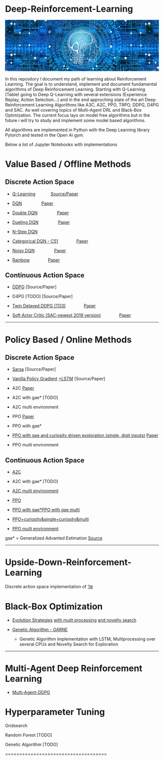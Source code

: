 # Deep-Reinforcement-Learning


![Logo](/imgs/web-3706562_640.jpg)

In this repository I document my path of learning about Reinforcement Learning.
The goal is to understand, implement and document fundamental algorithms of Deep Reinforcement Learning.
Starting with Q-Learning (Table) going to Deep Q-Learning with several extensions (Experience Replay, Action Selection...) and in the end approching state of the art Deep Reinforcement Learning Algorithms like A3C, A2C, PPO, TRPO, DDPG, D4PG and SAC. As well covering topics of Multi-Agent DRL and Black-Box Optimization. The current focus lays on model free algorithms but in the future i will try to study and implement some model based algorithms.

All algorithms are implemented in Python with the Deep Learning library Pytorch and tested in the Open Ai gym.

Below a list of Jupyter Notebooks with implementations

# Value Based / Offline Methods
## Discrete Action Space

- [Q-Learning](Q_Learning) &emsp;&emsp;&emsp; [Source/Paper](/Paper/DQN.pdf)

- [DQN](https://github.com/BY571/Reinforcement-Learning/tree/master/Deep%20Q_Learning) &emsp;&emsp;&emsp;&emsp; [Paper](/Paper/DQN.pdf)

- [Double DQN](https://github.com/BY571/Reinforcement-Learning/tree/master/Double%20DQN) &emsp;&emsp;&emsp;&emsp; [Paper](/Paper/Double_DQN.pdf)

- [Dueling DQN](https://github.com/BY571/DQN-Atari-Agents) &emsp;&emsp;&emsp;&emsp; [Paper](/Paper/Dueling.pdf)

- [N-Step DQN](https://github.com/BY571/DQN-Atari-Agents)

- [Categorical DQN - C51](https://github.com/BY571/DQN-Atari-Agents) &emsp;&emsp;&emsp;&emsp;[Paper](https://github.com/BY571/Reinforcement-Learning/blob/master/Paper/Distributional%20DQN.pdf)

- [Noisy DQN](https://github.com/BY571/DQN-Atari-Agents)
&emsp;&emsp;&emsp;&emsp; [Paper](/Paper/Noisy_networks.pdf)

- [Rainbow](https://github.com/BY571/DQN-Atari-Agents)
&emsp;&emsp;&emsp;&emsp;[Paper](https://arxiv.org/pdf/1710.02298.pdf)

## Continuous Action Space

- [DDPG](https://github.com/BY571/Udacity-DRL-Nanodegree-P2)
[Source/Paper]


- D4PG [TODO]
[Source/Paper]

- [Twin Delayed DDPG (TD3)](https://github.com/BY571/Reinforcement-Learning/blob/master/ContinousControl/TD3_conti.ipynb)
&emsp;&emsp;&emsp;&emsp;[Paper](https://github.com/BY571/Reinforcement-Learning/blob/master/Paper/TD3.pdf)

- [Soft Actor Critic (SAC-newest 2019 version)](https://github.com/BY571/Reinforcement-Learning/blob/master/ContinousControl/SAC.ipynb)
&emsp;&emsp;&emsp;&emsp;[Paper](https://github.com/BY571/Reinforcement-Learning/blob/master/Paper/SAC_2019.pdf)
_________________________________________________
# Policy Based / Online Methods
## Discrete Action Space


- [Sarsa](https://github.com/BY571/Reinforcement-Learning/blob/master/Temporal%20Difference%20(Sarsa%2C%20Sarsamax%2C%20Expeted%20Sarsa)/Temporal_Difference.ipynb)
[Source/Paper]


- [Vanilla Policy Gradient](https://github.com/BY571/Reinforcement-Learning/blob/master/Policy%20Gradient%20Algorithms/Policy_Gradien_%2B_Baseline_mean.ipynb) [+LSTM](https://github.com/BY571/Reinforcement-Learning/blob/master/Policy%20Gradient%20Algorithms/PolicyGradient_LSTM.ipynb)
[Source/Paper]


- A2C
[Paper](/Paper/A3C.pdf)

- A2C with gae* [TODO]

- A2C multi environment


- PPO
[Paper](/Paper/PPO.pdf)

- PPO with gae*

- [PPO with gae and curiosity driven exploration (single, digit inputs)](https://github.com/BY571/Reinforcement-Learning/blob/master/PPO_gae_curios.ipynb) [Paper](/Paper/)

- PPO multi environment


## Continuous Action Space

- [A2C](https://github.com/BY571/Reinforcement-Learning/blob/master/ContinousControl/A2C_conti_seperate_networks.ipynb)

- A2C with gae* [TODO]

- [A2C multi environment](https://github.com/BY571/Reinforcement-Learning/blob/master/ContinousControl/A2C_continuous_multienv.ipynb)


- [PPO](https://github.com/BY571/Reinforcement-Learning/blob/master/ContinousControl/PPO_unity_Crawler.ipynb)

- [PPO with gae*](https://github.com/BY571/Reinforcement-Learning/blob/master/ContinousControl/ROBOSCHOOL_PPO_GAE.ipynb)[PPO with gae multi](https://github.com/BY571/Reinforcement-Learning/blob/master/ContinousControl/PPO_conti_gae_multi.ipynb)

- [PPO+curiosity&single](https://github.com/BY571/Reinforcement-Learning/blob/master/ContinousControl/PPO_conti_gae_curios.ipynb)[+curiosity&multi](https://github.com/BY571/Reinforcement-Learning/blob/master/PPO_conti_gae_curio_multi.ipynb)

- [PPO multi environment](https://github.com/BY571/Reinforcement-Learning/blob/master/ContinousControl/PPO_unity_Crawler.ipynb)




gae* = Generalized Advanted Estimation [Source](/Paper/GAE.pdf)
________________________________________________

# Upside-Down-Reinforcement-Learning
Discrete action space implementation of [⅂ꓤ](https://github.com/BY571/Upside-Down-Reinforcement-Learning)


# Black-Box Optimization

- [Evolution Strategies]() [with mulit processing](https://github.com/BY571/Reinforcement-Learning/blob/master/Black-Box%20Optimization/Evolution_Strategies_parallel+novelty/README.md) [and novelty search](https://github.com/BY571/Reinforcement-Learning/blob/master/Black-Box%20Optimization/Evolution_Strategies_parallel+novelty/README.md)

- [Genetic Algorithm - GARNE](https://github.com/BY571/GARNE-Genetic-Algorithm-with-Recurrent-Network-and-Novelty-Exploration/blob/master/README.md) 
  - Genetic Algorithm implementation with LSTM, Multiprocessing over several CPUs and Novelty Search for Exploration
__________________________________________
# Multi-Agent Deep Reinforcement Learning

- [Multi-Agent-DDPG](https://github.com/BY571/Udacity-DRL-Nanodegree-P3-Multiagent-RL-)

# Hyperparameter Tuning

Gridsearch

Random Forest [TODO]

Genetic Algorithm [TODO]

====================================


